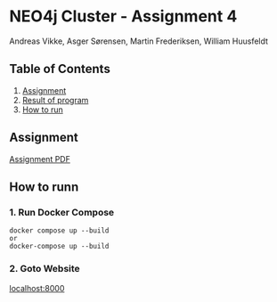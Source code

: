 # NEO4j Cluster - Assignment 4
Andreas Vikke, Asger Sørensen, Martin Frederiksen, William Huusfeldt
## Table of Contents
1. [Assignment](#Assignment)
2. [Result of program](#Results-of-test)
3. [How to run](#How-to-run)

## Assignment
[Assignment PDF](./assets/assignment.pdf)

## How to runn
### 1. Run Docker Compose
```
docker compose up --build
or
docker-compose up --build
```

### 2. Goto Website
[localhost:8000](http://localhost:8000)